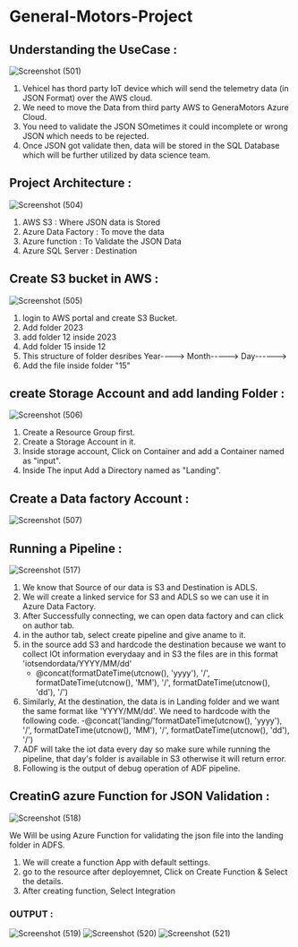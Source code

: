 # General-Motors-Project

## Understanding the UseCase :

![Screenshot (501)](https://github.com/shekharj21/shekharj21/assets/54074505/c05c2615-69b8-49f9-858b-4f068b7b64e5)

1. Vehicel has thord party IoT device which will send the telemetry data (in JSON Format) over the AWS cloud.
2. We need to move the Data from third party AWS to GeneraMotors Azure Cloud.
3. You need to validate the JSON SOmetimes it could incomplete or wrong JSON which needs to be rejected.
4. Once JSON got validate then, data will be stored in the SQL Database which will be further utilized by data science team.


## Project Architecture :
![Screenshot (504)](https://github.com/shekharj21/shekharj21/assets/54074505/28e9998a-9cb4-4eda-9fba-289873de9c84)

1. AWS S3 : Where JSON data is Stored
2. Azure Data Factory : To move the data 
3. Azure function : To Validate the JSON Data
4. Azure SQL Server : Destination

## Create S3 bucket in AWS :

![Screenshot (505)](https://github.com/shekharj21/shekharj21/assets/54074505/3b9424b0-d43e-4530-90d7-464855d47874)

1. login to AWS portal and create S3 Bucket.
2. Add folder 2023
3. add folder 12 inside 2023
4. Add folder 15 inside 12
5. This structure of folder desribes Year----> Month-----> Day------>
6. Add the file inside folder "15"

## create Storage Account and add landing Folder :

![Screenshot (506)](https://github.com/shekharj21/shekharj21/assets/54074505/ae46bb5c-fe51-4fef-b815-260c7a03bf75)


1. Create a Resource Group first.
2. Create a Storage Account in it.
3. Inside storage account, Click on Container and add a Container named as "input".
4. Inside The input Add a Directory named as "Landing".

## Create a Data factory Account :
![Screenshot (507)](https://github.com/shekharj21/shekharj21/assets/54074505/a3b43644-b850-473d-a03f-7911cb069646)


## Running a Pipeline :

![Screenshot (517)](https://github.com/shekharj21/shekharj21/assets/54074505/65e4f80b-946b-466d-a128-c7502da5126b)

1. We know that Source of our data is S3 and Destination is ADLS.
2. We will create a linked service for S3 and ADLS so we can use it in Azure Data Factory.
3. After Successfully connecting, we can open data factory and can click on author tab.
4. in the author tab, select create pipeline and give aname to it.
5. in the source add S3 and hardcode the destination because we want to collect IOt information everydaay and in S3 the files are in this format 'iotsendordata/YYYY/MM/dd'
   - @concat(formatDateTime(utcnow(), 'yyyy'), '/', formatDateTime(utcnow(), 'MM'), '/', formatDateTime(utcnow(), 'dd'), '/')
6. Similarly, At the destination, the data is in Landing folder and we want the same format like 'YYYY/MM/dd'. We need to hardcode with the following code.
   -@concat('landing/'formatDateTime(utcnow(), 'yyyy'), '/', formatDateTime(utcnow(), 'MM'), '/', formatDateTime(utcnow(), 'dd'), '/')
7. ADF will take the iot data every day so make sure while running the pipeline, that day's folder is available in S3 otherwise it will return error.
8. Following is the output of debug operation of ADF pipeline.

## CreatinG azure Function for JSON Validation :
![Screenshot (518)](https://github.com/shekharj21/shekharj21/assets/54074505/e3b3708f-ba95-438a-a4b6-4d5ba1be14b0)

We Will be using Azure Function for validating the json file into the landing folder in ADFS. 
1. We will create a function App with default settings.
2. go to the resource after deployemnet, Click on Create Function & Select the details.
3. After creating function, Select Integration

### OUTPUT :
![Screenshot (519)](https://github.com/shekharj21/shekharj21/assets/54074505/df3badad-b0eb-4a99-9c3b-fc67444f63a3)
![Screenshot (520)](https://github.com/shekharj21/shekharj21/assets/54074505/33717b82-4e39-4519-ba71-67928158a472)
![Screenshot (521)](https://github.com/shekharj21/shekharj21/assets/54074505/0a21f828-4cb6-4120-9b78-48dc623ea6f0)

